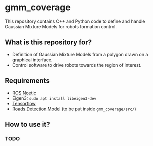 
# gmm_coverage #

  

This repository contains C++ and Python code to define and handle Gaussian Mixture Models for robots formation control.

  

## What is this repository for? ###

  

* Definition of Gaussian Mixture Models from a polygon drawn on a graphical interface.
* Control software to drive robots towards the region of interest.

  

## Requirements

* [ROS Noetic](http://wiki.ros.org/noetic/Installation/Ubuntu)
* Eigen3: `sudo apt install libeigen3-dev`
* [Tensorflow](https://www.tensorflow.org/install/pip)
* [Roads Detection Model](https://drive.google.com/file/d/1dfdPuzAOjxv7tyFnCo3qPSDg3BL5kKfM/view?usp=drive_link)
    (to be put inside `gmm_coverage/src/`)


## How to use it?
### TODO